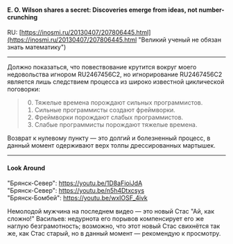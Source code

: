 #### E. O. Wilson shares a secret: Discoveries emerge from ideas, not number-crunching
RU: [https://inosmi.ru/20130407/207806445.html](https://inosmi.ru/20130407/207806445.html "Великий ученый не обязан знать математику")

***

Должно показаться, что повествование крутится вокруг моего недовольства игнором RU2467456C2, но игнорирование RU2467456C2 является лишь следствием процесса из широко известной циклической поговорки:

> 0. Тяжелые времена порождают сильных программистов.
> 1. Сильные программисты создают фреймворки.
> 2. Фреймворки порождают слабых программистов.
> 3. Слабые программисты порождают тяжелые времена.

Возврат к нулевому пункту — это долгий и болезненный процесс, в данный момент одерживают верх толпы дрессированных мартышек.

***

#### Look Around

"Брянск-Север": https://youtu.be/1D8aFioiJdA  
"Брянск-Север": https://youtu.be/n5h4Dtxcsys  
"Брянск-Бомбей": https://youtu.be/wxIOSF_4ivk  

Немолодой мужчина на последнем видео — это новый Стас "Ай, как сложно!" Васильев: недурнота его порывов компенсирует его же наглую безграмотность; возможно, что этот новый Стас свихнётся так же, как Стас старый, но в данный момент — рекомендую к просмотру.
